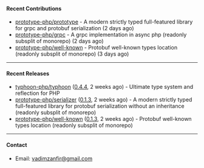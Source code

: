 #### Recent Contributions

- [prototype-php/prototype](https://github.com/prototype-php/prototype) - A modern strictly typed full-featured library for grpc and protobuf serialization (2 days ago)
- [prototype-php/grpc](https://github.com/prototype-php/grpc) - A grpc implementation in async php (readonly subsplit of monorepo)  (2 days ago)
- [prototype-php/well-known](https://github.com/prototype-php/well-known) - Protobuf well-known types location (readonly subsplit of monorepo) (3 days ago)

---

#### Recent Releases

- [typhoon-php/typhoon](https://github.com/typhoon-php/typhoon) ([0.4.4](https://github.com/typhoon-php/typhoon/releases/tag/0.4.4), 2 weeks ago) - Ultimate type system and reflection for PHP
- [prototype-php/serializer](https://github.com/prototype-php/serializer) ([0.1.3](https://github.com/prototype-php/serializer/releases/tag/0.1.3), 2 weeks ago) - A modern strictly typed full-featured library for protobuf serialization without an inheritance (readonly subsplit of monorepo)
- [prototype-php/well-known](https://github.com/prototype-php/well-known) ([0.1.3](https://github.com/prototype-php/well-known/releases/tag/0.1.3), 2 weeks ago) - Protobuf well-known types location (readonly subsplit of monorepo)

---

#### Contact

- Email: [vadimzanfir@gmail.com](mailto://vadimzanfir@gmail.com)
